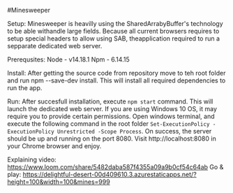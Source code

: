 #Minesweeper

Setup:
Minesweeper is heavilly using the SharedArrabyBuffer's technology to be able withandle large fields. Because all current browsers requires to setup special headers to allow using SAB, theapplication required to run a sepparate dedicated web server.

Prerequsites:
Node - v14.18.1
Npm - 6.14.15

Install:
After getting the source code from repository move to teh root folder and run npm --save-dev install. This will install all required dependencies to run the app.

Run:
After succesfull installation, execute `npm start` command. This will launch the dedicated web server.
If you are using Windows 10 OS, it may require you to provide certain permissions. Open windows terminal, and execute the following command in the root folder `Set-ExecutionPolicy -ExecutionPolicy Unrestricted -Scope Process`. On success, the server should be up and running on the port 8080. Visit http://localhost:8080 in your Chrome browser and enjoy. 

Explaining video:
https://www.loom.com/share/5482daba587f4355a09a9b0cf54c64ab
Go & play:
https://delightful-desert-00d409610.3.azurestaticapps.net/?height=100&width=100&mines=999
